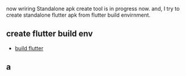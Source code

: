 now wriring
Standalone apk create tool is in progress now.
and, I try to create standalone flutter apk from flutter build envirnment.


## create flutter build env
  * [build flutter](build_flutter/README.md)

## a
